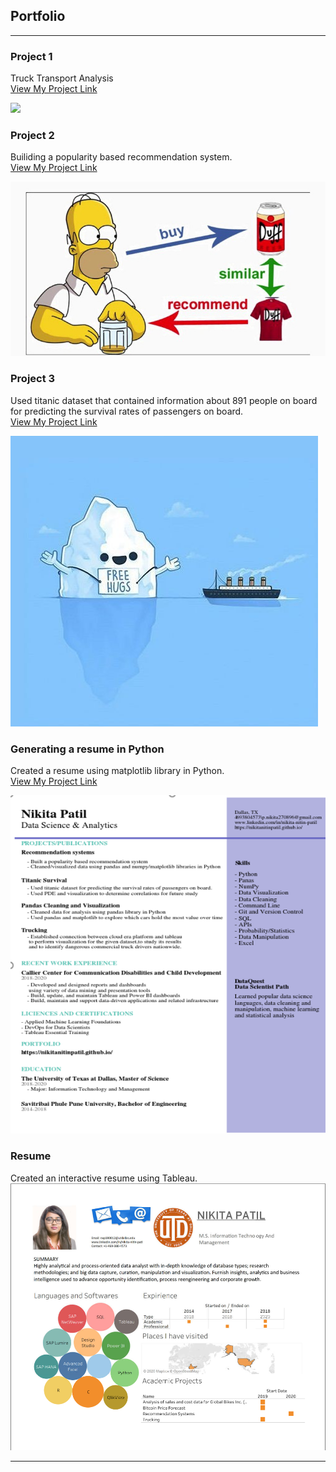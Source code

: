 ## Portfolio

---
### Project 1


Truck Transport Analysis
<br>
<a href="Big Data (2).pptx">View My Project Link</a> 

<img src="download.jpeg"/>

### Project 2

Builiding a popularity based recommendation system.
<br>
<a href="https://github.com/nikitanitinpatil/recommendation-system.git">View My Project Link</a> 

<img src="project1.jpeg"/>

### Project 3

Used titanic dataset that contained information about 891 people on board for predicting the survival rates of passengers on board.
<br>
<a href="titanic ML.ipynb">View My Project Link</a> 

<img src="t95xhuhuqgb01.png"/>

### Generating a resume in Python

Created a resume using matplotlib library in Python.
<br>
<a href="resume.ipynb">View My Project Link</a> 

<img src="pythonrsume.PNG"/>



### Resume

Created an interactive resume using Tableau.
<br>
<img src="Capturetableau.PNG"/>






---
<!-- Remove above link if you don't want to attibute -->
